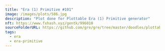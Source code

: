 ```yaml
---
title: "Era (1) Primitive #101"
image: /images/plots/586.jpg
description: "Plot done for Plottable Era (1) Primitive generator"
nft: https://www.fxhash.xyz/gentk/996010
sourceFolderURL: https://github.com/gre/gre/tree/master/doodles/plottable-era-primitive
tags:
  - era
  - era-primitive
---
```

